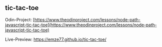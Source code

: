 ## tic-tac-toe

Odin-Project: [https://www.theodinproject.com/lessons/node-path-javascript-tic-tac-toe](https://www.theodinproject.com/lessons/node-path-javascript-tic-tac-toe)

Live-Preview: https://emze77.github.io/tic-tac-toe/